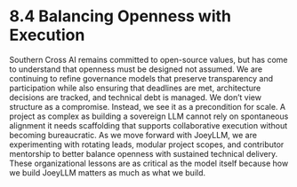 # 8.4 Balancing Openness with Execution

Southern Cross AI remains committed to open-source values, but has come to understand that openness must be designed not assumed. We are continuing to refine governance models that preserve transparency and participation while also ensuring that deadlines are met, architecture decisions are tracked, and technical debt is managed.
We don’t view structure as a compromise. Instead, we see it as a precondition for scale. A project as complex as building a sovereign LLM cannot rely on spontaneous alignment it needs scaffolding that supports collaborative execution without becoming bureaucratic.
As we move forward with JoeyLLM, we are experimenting with rotating leads, modular project scopes, and contributor mentorship to better balance openness with sustained technical delivery. These organizational lessons are as critical as the model itself because how we build JoeyLLM matters as much as what we build.
